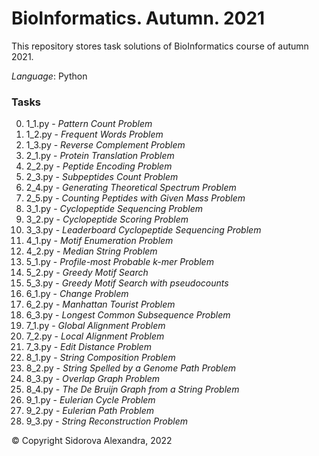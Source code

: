 # BioInformatics. Autumn. 2021
This repository stores task solutions of BioInformatics course of autumn 2021.

*Language*: Python

### Tasks
0. 1_1.py - *Pattern Count Problem*
0. 1_2.py - *Frequent Words Problem*
0. 1_3.py - *Reverse Complement Problem*
0. 2_1.py - *Protein Translation Problem*
0. 2_2.py - *Peptide Encoding Problem*
0. 2_3.py - *Subpeptides Count Problem*
0. 2_4.py - *Generating Theoretical Spectrum Problem*
0. 2_5.py - *Counting Peptides with Given Mass Problem*
0. 3_1.py - *Cyclopeptide Sequencing Problem*
0. 3_2.py - *Cyclopeptide Scoring Problem*
0. 3_3.py - *Leaderboard Cyclopeptide Sequencing Problem*
0. 4_1.py - *Motif Enumeration Problem*
0. 4_2.py - *Median String Problem*
0. 5_1.py - *Profile-most Probable k-mer Problem*
0. 5_2.py - *Greedy Motif Search*
0. 5_3.py - *Greedy Motif Search with pseudocounts*
0. 6_1.py - *Change Problem*
0. 6_2.py - *Manhattan Tourist Problem*
0. 6_3.py - *Longest Common Subsequence Problem*
0. 7_1.py - *Global Alignment Problem*
0. 7_2.py - *Local Alignment Problem*
0. 7_3.py - *Edit Distance Problem*
0. 8_1.py - *String Composition Problem*
0. 8_2.py - *String Spelled by a Genome Path Problem*
0. 8_3.py - *Overlap Graph Problem*
0. 8_4.py - *The De Bruijn Graph from a String Problem*
0. 9_1.py - *Eulerian Cycle Problem*
0. 9_2.py - *Eulerian Path Problem*
0. 9_3.py - *String Reconstruction Problem*


© Copyright Sidorova Alexandra, 2022
